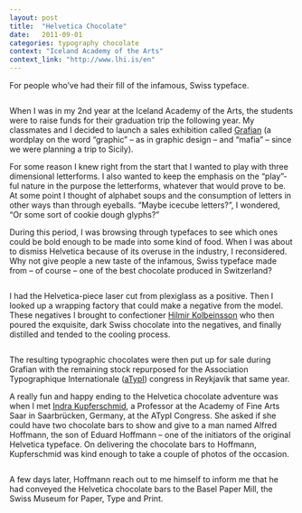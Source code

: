 ```yaml
---
layout: post
title:  "Helvetica Chocolate"
date:   2011-09-01
categories: typography chocolate
context: "Iceland Academy of the Arts"
context_link: "http://www.lhi.is/en"
---
```


For people who’ve had their fill of the infamous, Swiss typeface.

<img src="https://dl.dropboxusercontent.com/s/gd4wprqvt3wzdci/piece-helveticachoc-cover.jpg?dl=0" alt="">

When I was in my 2nd year at the Iceland Academy of the Arts, the students were to raise funds for their graduation trip the following year. My classmates and I decided to launch a sales exhibition called [Grafian](https://www.facebook.com/grafian2011?ref=ts) (a wordplay on the word “graphic” – as in graphic design – and “mafia” – since we were planning a trip to Sicily).

For some reason I knew right from the start that I wanted to play with three dimensional letterforms. I also wanted to keep the emphasis on the “play”-ful nature in the purpose the letterforms, whatever that would prove to be. At some point I thought of  alphabet soups and the consumption of letters in other ways than through eyeballs. “Maybe icecube letters?”, I wondered,
“Or some sort of cookie dough glyphs?”

During this period, I was browsing through typefaces to see which ones could be bold enough to be made into some kind of food. When I was about to dismiss Helvetica because of its overuse in the industry, I reconsidered. Why not give people a new taste of the infamous, Swiss typeface made from – of course – one of the best chocolate produced in Switzerland?

<img src="https://dl.dropboxusercontent.com/s/2ouk0y4zcsiehrm/piece-helveticachoc-detail2.jpg?dl=0" alt="">

I had the Helvetica-piece laser cut from plexiglass as a positive. Then I looked up a wrapping factory that could make a negative from the model. These negatives I brought to confectioner [Hilmir Kolbeinsson](https://www.facebook.com/hilmir.kolbeins) who then poured the exquisite, dark Swiss chocolate into the negatives, and finally distilled and tended to the cooling process.

<img src="https://dl.dropboxusercontent.com/s/dzr9gpsskf6gfu1/piece-helveticachoc-detail1.jpg?dl=0" alt="">

The resulting typographic chocolates were then put up for sale during Grafian with the remaining stock repurposed for the Association
Typographique
Internationale ([aTypI](https://www.atypi.org/)) congress in Reykjavik that same year.

A really fun and happy ending to the Helvetica chocolate adventure was when I met [Indra Kupferschmid](http://kupferschrift.de/cms/), a Professor at the Academy of Fine Arts Saar in Saarbrücken, Germany, at the ATypI Congress.
She asked if she could have two chocolate bars to show and give to a man named Alfred Hoffmann, the son of Eduard Hoffmann – one of the initiators of the original Helvetica typeface. On delivering the chocolate bars to Hoffmann, Kupferschmid was kind enough to take a couple of photos of the occasion.

<img src="https://dl.dropboxusercontent.com/s/t35h2idfodj97vn/piece-helveticachoc-hoffmanngift.jpg?dl=0" alt="">

A few days later, Hoffmann reach out to me himself to inform me that he had conveyed the Helvetica chocolate bars to the Basel Paper Mill, the Swiss Museum for Paper, Type and Print.